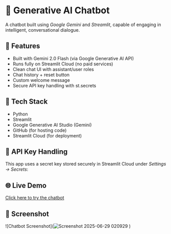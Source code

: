 # 🤖 Generative AI Chatbot

A chatbot built using *Google Gemini* and *Streamlit*, capable of engaging in intelligent, conversational dialogue.

## 🚀 Features

- Built with Gemini 2.0 Flash (via Google Generative AI API)
- Runs fully on Streamlit Cloud (no paid services)
- Clean chat UI with assistant/user roles
- Chat history + reset button
- Custom welcome message
- Secure API key handling with st.secrets

## 🧠 Tech Stack

- Python
- Streamlit
- Google Generative AI Studio (Gemini)
- GitHub (for hosting code)
- Streamlit Cloud (for deployment)

## 🔐 API Key Handling

This app uses a secret key stored securely in Streamlit Cloud under *Settings → Secrets*:

## 🌐 Live Demo
[Click here to try the chatbot](https://ai-chatbotgit-nqemz54qjn5nyz6vnfpipp.streamlit.app/)

## 📸 Screenshot
![Chatbot Screenshot](![Screenshot 2025-06-29 020929](https://github.com/user-attachments/assets/3d9b65aa-a0e4-4f68-aec9-47fc476a0e45)
)
